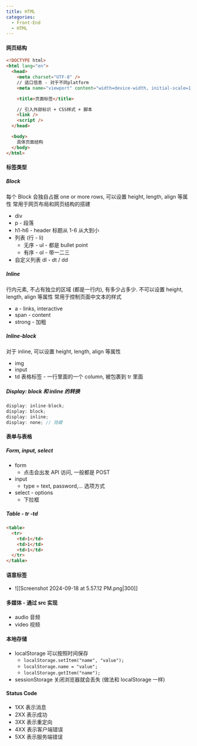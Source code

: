 ```yaml
---
title: HTML
categories:
  - Front-End
  - HTML
---
```


#### 网页结构

```html
<!DOCTYPE html>
<html lang="en">
  <head>
    <meta charset="UTF-8" />
    // 适口信息 - 对于不同platform
    <meta name="viewport" content="width=device-width, initial-scale=1.0" />

    <title>页面标签</title>

    // 引入外部标识 + CSS样式 + 脚本
    <link />
    <script />
  </head>

  <body>
    具体页面结构
  </body>
</html>
```

#### 标签类型

##### Block

每个 Block 会独自占据 one or more rows, 可以设置 height, length, align 等属性
常用于网页布局和网页结构的搭建

- div
- p - 段落
- h1-h6 - header 标题从 1-6 从大到小
- 列表 (行 - li)
  - 无序 - ul - 都是 bullet point
  - 有序 - ol - 带一二三
- 自定义列表 dl - dt / dd

##### Inline

行内元素, 不占有独立的区域 (都是一行内), 有多少占多少. 不可以设置 height, length, align 等属性
常用于控制页面中文本的样式

- a - links, interactive
- span - content
- strong - 加粗

##### Inline-block

对于 inline, 可以设置 height, length, align 等属性

- img
- input
- td 表格标签 - 一行里面的一个 column, 被包裹到 tr 里面

##### Display: block 和 inline 的转换

```cs
display: inline-block;
display: block;
display: inline;
display: none; // 隐藏
```

#### 表单与表格

##### Form, input, select

- form
  - 点击会出发 API 访问, 一般都是 POST
- input
  - type = text, password,... 选项方式
- select - options
  - 下拉框

##### Table - tr -td

```html
<table>
  <tr>
    <td>1</td>
    <td>1</td>
    <td>1</td>
  </tr>
</table>
```

#### 语意标签

- ![[Screenshot 2024-09-18 at 5.57.12 PM.png|300]]

#### 多媒体 - 通过 src 实现

- audio 音频
- video 视频

#### 本地存储

- localStorage 可以按照时间保存
  - `localStorage.setItem("name", "value");`
  - `localStorage.name = "value";`
  - `localStorage.getItem("name");`
- sessionStorage 关闭浏览器就会丢失 (做法和 localStorage 一样)

#### Status Code

- 1XX 表示消息
- 2XX 表示成功
- 3XX 表示重定向
- 4XX 表示客户端错误
- 5XX 表示服务端错误
